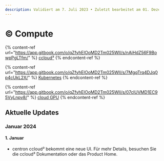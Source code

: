 ```yaml
---
description: Validiert am 7. Juli 2023 • Zuletzt bearbeitet am 01. Dezember 2023
---
```


# © Compute

{% content-ref url="https://app.gitbook.com/o/qZfyhEIOoMD2Tm025WII/s/nAiHdZ56F9BowpPgLTfm/" %}
[ccloud³](https://app.gitbook.com/o/qZfyhEIOoMD2Tm025WII/s/nAiHdZ56F9BowpPgLTfm/)
{% endcontent-ref %}

{% content-ref url="https://app.gitbook.com/o/qZfyhEIOoMD2Tm025WII/s/7MgqTrq4DJq0p4cUkL2X/" %}
[Kubernetes](https://app.gitbook.com/o/qZfyhEIOoMD2Tm025WII/s/7MgqTrq4DJq0p4cUkL2X/)
{% endcontent-ref %}

{% content-ref url="https://app.gitbook.com/o/qZfyhEIOoMD2Tm025WII/s/07clUVMD1EC95VyLnpv8/" %}
[cloud GPU](https://app.gitbook.com/o/qZfyhEIOoMD2Tm025WII/s/07clUVMD1EC95VyLnpv8/)
{% endcontent-ref %}



## Aktuelle Updates

### Januar 2024

#### 1. Januar

* centron ccloud³ bekommt eine neue UI. Für mehr Details, besuchen Sie die ccloud³ Dokumentation oder das Product Home.

